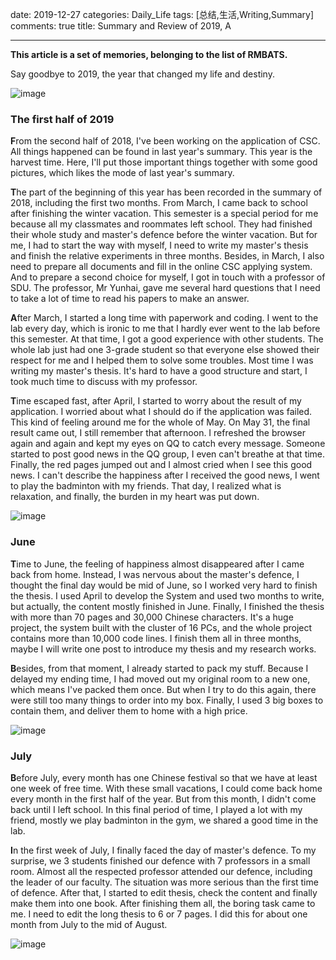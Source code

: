 date: 2019-12-27
categories: Daily_Life
tags: [总结,生活,Writing,Summary]
comments: true
title: Summary and Review of 2019, A


---

**This article is a set of memories, belonging to the list of RMBATS.**

Say goodbye to 2019, the year that changed my life and destiny.

![image](//tvax3.sinaimg.cn/large/006YHUzUgy1gaj51qzdc0j31z40gjnpe.jpg)

### **The first half of 2019**

**F**rom the second half of 2018, I've been working on the application of CSC. All things happened can be found in last year's summary. This year is the harvest time. Here, I'll put those important things together with some good pictures, which likes the mode of last year's summary.

**T**he part of the beginning of this year has been recorded in the summary of 2018, including the first two months. From March, I came back to school after finishing the winter vacation. This semester is a special period for me because all my classmates and roommates left school. They had finished their whole study and master's defence before the winter vacation. But for me, I had to start the way with myself, I need to write my master's thesis and finish the relative experiments in three months. Besides, in March, I also need to prepare all documents and fill in the online CSC applying system. And to prepare a second choice for myself, I got in touch with a professor of SDU. The professor, Mr Yunhai, gave me several hard questions that I need to take a lot of time to read his papers to make an answer. 

**A**fter March, I started a long time with paperwork and coding. I went to the lab every day, which is ironic to me that I hardly ever went to the lab before this semester. At that time, I got a good experience with other students. The whole lab just had one 3-grade student so that everyone else showed their respect for me and I helped them to solve some troubles. Most time I was writing my master's thesis. It's hard to have a good structure and start, I took much time to discuss with my professor. 

**T**ime escaped fast, after April, I started to worry about the result of my application. I worried about what I should do if the application was failed. This kind of feeling around me for the whole of May. On May 31, the final result came out, I still remember that afternoon. I refreshed the browser again and again and kept my eyes on QQ to catch every message. Someone started to post good news in the QQ group, I even can't breathe at that time. Finally, the red pages jumped out and I almost cried when I see this good news. I can't describe the happiness after I received the good news, I went to play the badminton with my friends. That day, I realized what is relaxation, and finally, the burden in my heart was put down.

![image](//tva4.sinaimg.cn/large/006YHUzUgy1gahvxt21esj31ua0yme87.jpg)

### **June**

**T**ime to June, the feeling of happiness almost disappeared after I came back from home. Instead, I was nervous about the master's defence, I thought the final day would be mid of June, so I worked very hard to finish the thesis. I used April to develop the System and used two months to write, but actually, the content mostly finished in June. Finally, I finished the thesis with more than 70 pages and 30,000 Chinese characters. It's a huge project, the system built with the cluster of 16 PCs, and the whole project contains more than 10,000 code lines. I finish them all in three months, maybe I will write one post to introduce my thesis and my research works. 

**B**esides, from that moment, I already started to pack my stuff. Because I delayed my ending time, I had moved out my original room to a new one, which means I've packed them once. But when I try to do this again, there were still too many things to order into my box. Finally, I used 3 big boxes to contain them, and deliver them to home with a high price.

![image](//tvax2.sinaimg.cn/large/006YHUzUgy1gahvyyru1gj31wr0xyx6u.jpg)

### **July**

**B**efore July, every month has one Chinese festival so that we have at least one week of free time. With these small vacations, I could come back home every month in the first half of the year. But from this month, I didn't come back until I left school. In this final period of time, I played a lot with my friend, mostly we play badminton in the gym, we shared a good time in the lab. 

**I**n the first week of July, I finally faced the day of master's defence. To my surprise, we 3 students finished our defence with 7 professors in a small room. Almost all the respected professor attended our defence, including the leader of our faculty. The situation was more serious than the first time of defence. After that, I started to edit thesis, check the content and finally make them into one book. After finishing them all, the boring task came to me. I need to edit the long thesis to 6 or 7 pages. I did this for about one month from July to the mid of August.

![image](//tvax4.sinaimg.cn/large/006YHUzUgy1gahw062nspj31wj0yn4qv.jpg)